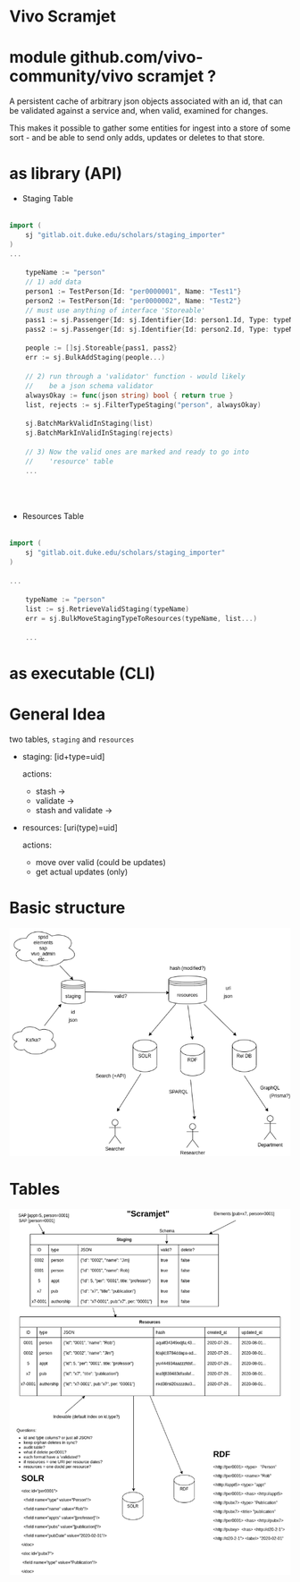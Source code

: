 # Vivo Scramjet

# module github.com/vivo-community/vivo scramjet ?

A persistent cache of arbitrary json objects associated with 
an id, that can be validated against a service and, when valid,
examined for changes.

This makes it possible to gather some entities for ingest into
a store of some sort - and be able to send only adds, updates or
deletes to that store.

# as library (API)

* Staging Table

```go

import (
	sj "gitlab.oit.duke.edu/scholars/staging_importer"
)
...

	typeName := "person"
    // 1) add data
	person1 := TestPerson{Id: "per0000001", Name: "Test1"}
	person2 := TestPerson{Id: "per0000002", Name: "Test2"}
	// must use anything of interface 'Storeable'
	pass1 := sj.Passenger{Id: sj.Identifier{Id: person1.Id, Type: typeName}, Obj: person1}
	pass2 := sj.Passenger{Id: sj.Identifier{Id: person2.Id, Type: typeName}, Obj: person2}

	people := []sj.Storeable{pass1, pass2}
	err := sj.BulkAddStaging(people...)

    // 2) run through a 'validator' function - would likely
    //    be a json schema validator
	alwaysOkay := func(json string) bool { return true }
	list, rejects := sj.FilterTypeStaging("person", alwaysOkay)

    sj.BatchMarkValidInStaging(list)
    sj.BatchMarkInValidInStaging(rejects)

    // 3) Now the valid ones are marked and ready to go into
    //    'resource' table
    ...


    
```

* Resources Table

```go

import (
	sj "gitlab.oit.duke.edu/scholars/staging_importer"
)

...

	typeName := "person"
	list := sj.RetrieveValidStaging(typeName)
	err = sj.BulkMoveStagingTypeToResources(typeName, list...)

    ...

```

# as executable (CLI)


# General Idea

two tables, `staging` and `resources`

* staging: [id+type=uid]

  actions:
  * stash ->
  * validate -> 
  * stash and validate ->

* resources: [uri(type)=uid]

  actions:
  * move over valid (could be updates)
  * get actual updates (only)


# Basic structure
![image of basic structure](docs/ScramjetBasic.png "A diagram of basic ideas")


# Tables
![image of tables](docs/ScramjetTables.png "A diagram of table structure")